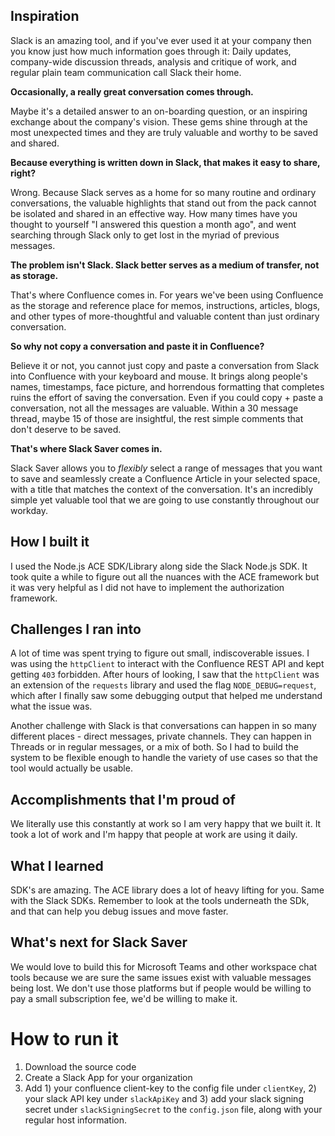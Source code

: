 ## Inspiration
Slack is an amazing tool, and if you've ever used it at your company then you know just how much information goes through it: Daily updates, company-wide discussion threads, analysis and critique of work, and regular plain team communication call Slack their home. 

**Occasionally, a really great conversation comes through.** 

Maybe it's a detailed answer to an on-boarding question, or an inspiring exchange about the company's vision. These gems shine through at the most unexpected times and they are truly valuable and worthy to be saved and shared. 

**Because everything is written down in Slack, that makes it easy to share, right?**

Wrong. Because Slack serves as a home for so many routine and ordinary conversations, the valuable highlights that stand out from the pack cannot be isolated and shared in an effective way. How many times have you thought to yourself "I answered this question a month ago", and went searching through Slack only to get lost in the myriad of previous messages.

**The problem isn't Slack. Slack better serves as a medium of transfer, not as storage.**

That's where Confluence comes in. For years we've been using Confluence as the storage and reference place for memos, instructions, articles, blogs, and other types of more-thoughtful and valuable content than just ordinary conversation.

**So why not copy a conversation and paste it in Confluence?**

Believe it or not, you cannot just copy and paste a conversation from Slack into Confluence with your keyboard and mouse. It brings along people's names, timestamps, face picture, and horrendous formatting that completes ruins the effort of saving the conversation. Even if you could copy + paste a conversation, not all the messages are valuable. Within a 30 message thread, maybe 15 of those are insightful, the rest simple comments that don't deserve to be saved.

**That's where Slack Saver comes in.**

Slack Saver allows you to *flexibly* select a range of messages that you want to save and seamlessly create a Confluence Article in your selected space, with a title that matches the context of the conversation. It's an incredibly simple yet valuable tool that we are going to use constantly throughout our workday.

## How I built it
I used the Node.js ACE SDK/Library along side the Slack Node.js SDK. It took quite a while to figure out all the nuances with the ACE framework but it was very helpful as I did not have to implement the authorization framework.

## Challenges I ran into
A lot of time was spent trying to figure out small, indiscoverable issues. I was using the `httpClient` to interact with the Confluence REST API and kept getting `403` forbidden. After hours of looking, I saw that the `httpClient` was an extension of the `requests` library and used the flag `NODE_DEBUG=request`, which after I finally saw some debugging output that helped me understand what the issue was.

Another challenge with Slack is that conversations can happen in so many different places - direct messages, private channels. They can happen in Threads or in regular messages, or a mix of both. So I had to build the system to be flexible enough to handle the variety of use cases so that the tool would actually be usable.

## Accomplishments that I'm proud of
We literally use this constantly at work so I am very happy that we built it. It took a lot of work and I'm happy that people at work are using it daily.

## What I learned
SDK's are amazing. The ACE library does a lot of heavy lifting for you. Same with the Slack SDKs. Remember to look at the tools underneath the SDk, and that can help you debug issues and move faster.

## What's next for Slack Saver
We would love to build this for Microsoft Teams and other workspace chat tools because we are sure the same issues exist with valuable messages being lost. We don't use those platforms but if people would be willing to pay a small subscription fee, we'd be willing to make it.


# How to run it
1. Download the source code
2. Create a Slack App for your organization
3. Add 1) your confluence client-key to the config file under `clientKey`, 2) your slack API key under `slackApiKey` and 3) add your slack signing secret under `slackSigningSecret` to the `config.json` file, along with your regular host information. 

